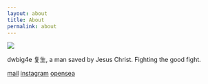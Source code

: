 ```yaml
---
layout: about
title: About
permalink: about
---
```



<img src="{{site.baseurl}}/assets/img/dwbig4e.png">

<div class="info">
  <p>dwbig4e 复生, a man saved by Jesus Christ. Fighting the good fight.</p>
  <p><a href="mailto:dwbig4e@gmail.com">mail</a> <a href="">instagram</a> <a href="">opensea</a></p>
</div>
